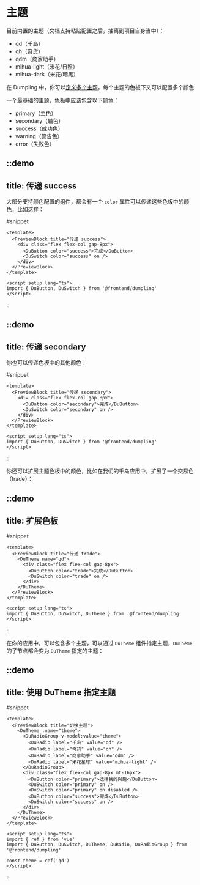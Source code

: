 # 主题

目前内置的主题（文档支持粘贴配置之后，抽离到项目自身当中）：

- qd（千岛）
- qh（奇货）
- qdm（商家助手）
- mihua-light（米花/日照）
- mihua-dark（米花/暗黑）

在 Dumpling 中，你可以[定义多个主题](/other/theming)，每个主题的色板下又可以配置多个颜色

一个最基础的主题，色板中应该包含以下颜色：

- primary（主色）
- secondary（辅色）
- success（成功色）
- warning（警告色）
- error（失败色）

::demo
---
title: 传递 success
---

大部分支持颜色配置的组件，都会有一个 `color` 属性可以传递这些色板中的颜色，比如这样：

#snippet
```vue
<template>
  <PreviewBlock title="传递 success">
    <div class="flex flex-col gap-8px">
      <DuButton color="success">完成</DuButton>
      <DuSwitch color="success" on />
    </div>
  </PreviewBlock>
</template>

<script setup lang="ts">
import { DuButton, DuSwitch } from '@frontend/dumpling'
</script>
```
::

::demo
---
title: 传递 secondary
---

你也可以传递色板中的其他颜色：

#snippet
```vue
<template>
  <PreviewBlock title="传递 secondary">
    <div class="flex flex-col gap-8px">
      <DuButton color="secondary">完成</DuButton>
      <DuSwitch color="secondary" on />
    </div>
  </PreviewBlock>
</template>

<script setup lang="ts">
import { DuButton, DuSwitch } from '@frontend/dumpling'
</script>
```
::

你还可以扩展主题色板中的颜色，比如在我们的千岛应用中，扩展了一个交易色（trade）：

::demo
---
title: 扩展色板
---

#snippet
```vue
<template>
  <PreviewBlock title="传递 trade">
    <DuTheme name="qd">
      <div class="flex flex-col gap-8px">
        <DuButton color="trade">完成</DuButton>
        <DuSwitch color="trade" on />
      </div>
    </DuTheme>
  </PreviewBlock>
</template>

<script setup lang="ts">
import { DuButton, DuSwitch, DuTheme } from '@frontend/dumpling'
</script>
```
::

在你的应用中，可以包含多个主题，可以通过 `DuTheme` 组件指定主题，`DuTheme` 的子节点都会变为 `DuTheme` 指定的主题：

::demo
---
title: 使用 DuTheme 指定主题
---

#snippet
```vue
<template>
  <PreviewBlock title="切换主题">
    <DuTheme :name="theme">
      <DuRadioGroup v-model:value="theme">
        <DuRadio label="千岛" value="qd" />
        <DuRadio label="奇货" value="qh" />
        <DuRadio label="商家助手" value="qdm" />
        <DuRadio label="米花星球" value="mihua-light" />
      </DuRadioGroup>
      <div class="flex flex-col gap-8px mt-16px">
        <DuButton color="primary">选择我的兴趣</DuButton>
        <DuSwitch color="primary" on />
        <DuSwitch color="primary" on disabled />
        <DuButton color="success">完成</DuButton>
        <DuSwitch color="success" on />
      </div>
    </DuTheme>
  </PreviewBlock>
</template>

<script setup lang="ts">
import { ref } from 'vue'
import { DuButton, DuSwitch, DuTheme, DuRadio, DuRadioGroup } from '@frontend/dumpling'

const theme = ref('qd')
</script>
```
::